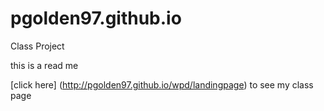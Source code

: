 # pgolden97.github.io
Class Project 

this is a read me

[click here] (http://pgolden97.github.io/wpd/landingpage) to see my class page
